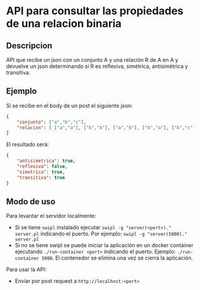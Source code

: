 # API para consultar las propiedades de una relacion binaria

## Descripcion

API que recibe un json con un conjunto A y una relación R de A en A y devuelve un json determinando si R es reflexiva, simétrica, antisimétrica y transitiva.

## Ejemplo

Si se recibe en el body de un post el siguiente json:

```json
{ 
    "conjunto": ["a","b","c"],
    "relacion": [ ["a","a"], ["b","b"], ["a","b"], ["b","a"], ["b","c"], ["c","b"] ]
}
```

El resultado será:
```json
{
    "antisimetrica": true,
    "reflexiva": false,
    "simetrica": true,
    "transitiva": true
}
```

## Modo de uso

Para levantar el servidor localmente:

- Si se tiene `swipl` instalado ejecutar `swipl -g "server(<port>)." server.pl` indicando el puerto. Por ejemplo: `swipl -g "server(5000)." server.pl`
- Si no se tiene swipl se puede iniciar la aplicación en un docker container ejecutando `./run-container <port>` indicando el puerto. Ejemplo: `./run-container 5000`. El contenedor se elimina una vez se cierra la aplicación.

Para usar la API:
- Enviar por post request a `http://localhost:<port>`
